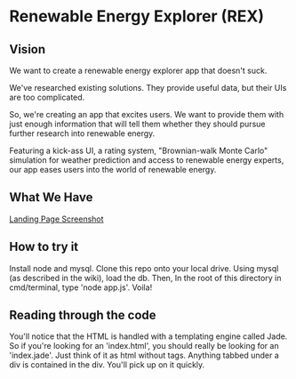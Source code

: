 # Renewable Energy Explorer (REX) #

## Vision ##

We want to create a renewable energy explorer app that doesn't suck.

We've researched existing solutions. They provide useful data, but their UIs are too complicated.

So, we're creating an app that excites users. We want to provide them with just enough information that will tell them whether they should pursue further research into renewable energy.

Featuring a kick-ass UI, a rating system, "Brownian-walk Monte Carlo" simulation for weather prediction and access to renewable energy experts, our app eases users into the world of renewable energy.


## What We Have ##

[Landing Page Screenshot](https://github.com/NASASpaceApps/REX/blob/master/public/images/SS1.jpg) 

## How to try it ##

Install node and mysql. Clone this repo onto your local drive. Using mysql (as described in the wiki), load the db. Then, In the root of this directory in cmd/terminal, type 'node app.js'. Voila!

## Reading through the code ##

You'll notice that the HTML is handled with a templating engine called Jade. So if you're looking for an 'index.html', you should really be looking for an 'index.jade'.
Just think of it as html without tags. Anything tabbed under a div is contained in the div. You'll pick up on it quickly.

